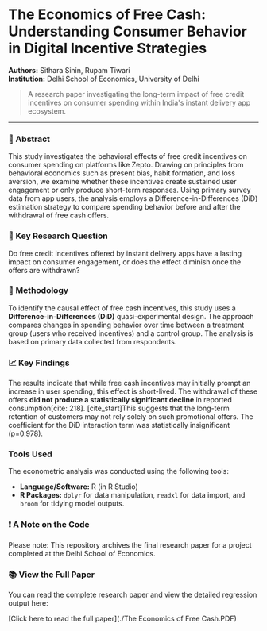 # The Economics of Free Cash: Understanding Consumer Behavior in Digital Incentive Strategies

**Authors:** Sithara Sinin, Rupam Tiwari  
**Institution:** Delhi School of Economics, University of Delhi 

> A research paper investigating the long-term impact of free credit incentives on consumer spending within India's instant delivery app ecosystem.

---

### 📄 Abstract

This study investigates the behavioral effects of free credit incentives on consumer spending on platforms like Zepto. Drawing on principles from behavioral economics such as present bias, habit formation, and loss aversion, we examine whether these incentives create sustained user engagement or only produce short-term responses. Using primary survey data from app users, the analysis employs a Difference-in-Differences (DiD) estimation strategy to compare spending behavior before and after the withdrawal of free cash offers.

### 🎯 Key Research Question

Do free credit incentives offered by instant delivery apps have a lasting impact on consumer engagement, or does the effect diminish once the offers are withdrawn?

### 🔬 Methodology

To identify the causal effect of free cash incentives, this study uses a **Difference-in-Differences (DiD)** quasi-experimental design. The approach compares changes in spending behavior over time between a treatment group (users who received incentives) and a control group. The analysis is based on primary data collected from respondents.

### 📈 Key Findings

The results indicate that while free cash incentives may initially prompt an increase in user spending, this effect is short-lived. The withdrawal of these offers **did not produce a statistically significant decline** in reported consumption[cite: 218]. [cite_start]This suggests that the long-term retention of customers may not rely solely on such promotional offers. The coefficient for the DiD interaction term was statistically insignificant (p=0.978).

###  Tools Used

The econometric analysis was conducted using the following tools:
* **Language/Software:** R (in R Studio) 
* **R Packages:** `dplyr` for data manipulation, `readxl` for data import, and `broom` for tidying model outputs.

### ❗ A Note on the Code

Please note: This repository archives the final research paper for a project completed at the Delhi School of Economics. 

### 📚 View the Full Paper

You can read the complete research paper and view the detailed regression output here:

[Click here to read the full paper](./The Economics of Free Cash.PDF)
